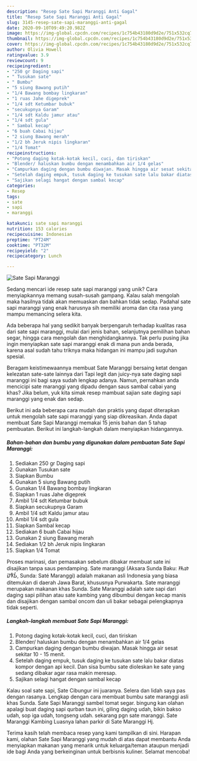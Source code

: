 ```yaml
---
description: "Resep Sate Sapi Maranggi Anti Gagal"
title: "Resep Sate Sapi Maranggi Anti Gagal"
slug: 3145-resep-sate-sapi-maranggi-anti-gagal
date: 2020-09-10T09:49:20.982Z
image: https://img-global.cpcdn.com/recipes/1c754b43180d9d2e/751x532cq70/sate-sapi-maranggi-foto-resep-utama.jpg
thumbnail: https://img-global.cpcdn.com/recipes/1c754b43180d9d2e/751x532cq70/sate-sapi-maranggi-foto-resep-utama.jpg
cover: https://img-global.cpcdn.com/recipes/1c754b43180d9d2e/751x532cq70/sate-sapi-maranggi-foto-resep-utama.jpg
author: Olivia Howell
ratingvalue: 3.9
reviewcount: 9
recipeingredient:
- "250 gr Daging sapi"
- " Tusukan sate"
- " Bumbu"
- "5 siung Bawang putih"
- "1/4 Bawang bombay lingkaran"
- "1 ruas Jahe digeprek"
- "1/4 sdt Ketumbar bubuk"
- "secukupnya Garam"
- "1/4 sdt Kaldu jamur atau"
- "1/4 sdt gula"
- " Sambal kecap"
- "6 buah Cabai hijau"
- "2 siung Bawang merah"
- "1/2 bh Jeruk nipis lingkaran"
- "1/4 Tomat"
recipeinstructions:
- "Potong daging kotak-kotak kecil, cuci, dan tiriskan"
- "Blender/ haluskan bumbu dengan menambahkan air 1/4 gelas"
- "Campurkan daging dengan bumbu diwajan. Masak hingga air sesat sekitar 10 - 15 menit."
- "Setelah daging empuk, tusuk daging ke tusukan sate lalu bakar diatas kompor dengan api kecil. Dan sisa bumbu sate dioleskan ke sate yang sedang dibakar agar rasa makin meresap."
- "Sajikan selagi hangat dengan sambal kecap"
categories:
- Resep
tags:
- sate
- sapi
- maranggi

katakunci: sate sapi maranggi 
nutrition: 153 calories
recipecuisine: Indonesian
preptime: "PT24M"
cooktime: "PT32M"
recipeyield: "2"
recipecategory: Lunch

---
```



![Sate Sapi Maranggi](https://img-global.cpcdn.com/recipes/1c754b43180d9d2e/751x532cq70/sate-sapi-maranggi-foto-resep-utama.jpg)

Sedang mencari ide resep sate sapi maranggi yang unik? Cara menyiapkannya memang susah-susah gampang. Kalau salah mengolah maka hasilnya tidak akan memuaskan dan bahkan tidak sedap. Padahal sate sapi maranggi yang enak harusnya sih memiliki aroma dan cita rasa yang mampu memancing selera kita.

Ada beberapa hal yang sedikit banyak berpengaruh terhadap kualitas rasa dari sate sapi maranggi, mulai dari jenis bahan, selanjutnya pemilihan bahan segar, hingga cara mengolah dan menghidangkannya. Tak perlu pusing jika ingin menyiapkan sate sapi maranggi enak di mana pun anda berada, karena asal sudah tahu triknya maka hidangan ini mampu jadi suguhan spesial.

Beragam keistimewaannya membuat Sate Maranggi bersaing ketat dengan kelezatan sate-sate lainnya dari Tapi legit dan juicy-nya sate daging sapi maranggi ini bagi saya sudah lengkap adanya. Namun, pernahkan anda mencicipi sate maranggi yang dipadu dengan saus sambal cabai yang khas? Jika belum, yuk kita simak resep mambuat sajian sate daging sapi maranggi yang enak dan sedap.


Berikut ini ada beberapa cara mudah dan praktis yang dapat diterapkan untuk mengolah sate sapi maranggi yang siap dikreasikan. Anda dapat membuat Sate Sapi Maranggi memakai 15 jenis bahan dan 5 tahap pembuatan. Berikut ini langkah-langkah dalam menyiapkan hidangannya.

<!--inarticleads1-->

##### Bahan-bahan dan bumbu yang digunakan dalam pembuatan Sate Sapi Maranggi:

1. Sediakan 250 gr Daging sapi
1. Gunakan  Tusukan sate
1. Siapkan  Bumbu
1. Gunakan 5 siung Bawang putih
1. Gunakan 1/4 Bawang bombay lingkaran
1. Siapkan 1 ruas Jahe digeprek
1. Ambil 1/4 sdt Ketumbar bubuk
1. Siapkan secukupnya Garam
1. Ambil 1/4 sdt Kaldu jamur atau
1. Ambil 1/4 sdt gula
1. Siapkan  Sambal kecap
1. Sediakan 6 buah Cabai hijau
1. Gunakan 2 siung Bawang merah
1. Sediakan 1/2 bh Jeruk nipis lingkaran
1. Siapkan 1/4 Tomat


Proses marinasi, dan pemasakan sebelum dibakar membuat sate ini disajikan tanpa saus pendamping. Sate maranggi (Aksara Sunda Baku: ᮞᮒᮦ ᮙᮛᮀᮌᮤ, Sunda: Saté Maranggi) adalah makanan asli Indonesia yang biasa ditemukan di daerah Jawa Barat, khususnya Purwakarta. Sate maranggi merupakan makanan khas Sunda. Sate Maranggi adalah sate sapi dari daging sapi pilihan atau sate kambing yang dibumbui dengan kecap manis dan disajikan dengan sambal oncom dan uli bakar sebagai pelengkapnya tidak seperti. 

<!--inarticleads2-->

##### Langkah-langkah membuat Sate Sapi Maranggi:

1. Potong daging kotak-kotak kecil, cuci, dan tiriskan
1. Blender/ haluskan bumbu dengan menambahkan air 1/4 gelas
1. Campurkan daging dengan bumbu diwajan. Masak hingga air sesat sekitar 10 - 15 menit.
1. Setelah daging empuk, tusuk daging ke tusukan sate lalu bakar diatas kompor dengan api kecil. Dan sisa bumbu sate dioleskan ke sate yang sedang dibakar agar rasa makin meresap.
1. Sajikan selagi hangat dengan sambal kecap


Kalau soal sate sapi, Sate Cibungur ini juaranya. Selera dan lidah saya pas dengan rasanya. Lengkap dengan cara membuat bumbu sate maranggi asli khas Sunda. Sate Sapi Maranggi sambel tomat segar. bingung kan olahan apalagi buat daging sapi qurban taun ini, giling daging udah, bikin bakso udah, sop iga udah, tongseng udah. sekarang pgn sate maranggi. Sate Maranggi Kambing Luasnya lahan parkir di Sate Maranggi Hj. 

Terima kasih telah membaca resep yang kami tampilkan di sini. Harapan kami, olahan Sate Sapi Maranggi yang mudah di atas dapat membantu Anda menyiapkan makanan yang menarik untuk keluarga/teman ataupun menjadi ide bagi Anda yang berkeinginan untuk berbisnis kuliner. Selamat mencoba!
